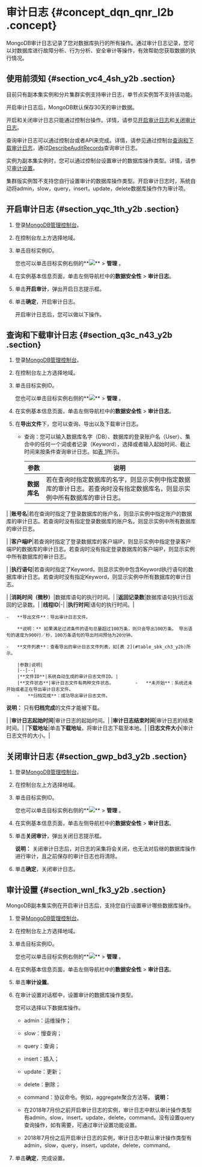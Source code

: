 # 审计日志 {#concept_dqn_qnr_l2b .concept}

MongoDB审计日志记录了您对数据库执行的所有操作。通过审计日志记录，您可以对数据库进行故障分析、行为分析、安全审计等操作，有效帮助您获取数据的执行情况。

## 使用前须知 {#section_vc4_4sh_y2b .section}

目前只有副本集实例和分片集群实例支持审计日志，单节点实例暂不支持该功能。

开启审计日志后，MongoDB默认保存30天的审计数据。

开启和关闭审计日志只能通过控制台操作。详情，请参见[开启审计日志](#section_yqc_1th_y2b)和[关闭审计日志](#section_gwp_bd3_y2b)。

查询审计日志可以通过控制台或者API来完成。详情，请参见通过控制台[查询和下载审计日志](#section_q3c_n43_y2b)，通过[DescribeAuditRecords](../../../../intl.zh-CN/API参考/安全管理/DescribeAuditRecords.md#)查询审计日志。

实例为副本集实例时，您可以通过控制台设置审计的数据库操作类型。详情，请参见[审计设置](#section_wnl_fk3_y2b)。

集群版实例暂不支持您自行设置审计的数据库操作类型。开启审计日志时，系统自动将admin，slow，query，insert，update，delete数据库操作作为审计项。

## 开启审计日志 {#section_yqc_1th_y2b .section}

1.  登录[MongoDB管理控制台](https://mongodb.console.aliyun.com/#/mongodb/list)。
2.  在控制台左上方选择地域。
3.  单击目标实例ID。

    您也可以单击目标实例右侧的**![](http://static-aliyun-doc.oss-cn-hangzhou.aliyuncs.com/assets/img/6736/154295442710389_zh-CN.png)** \> **管理** 。

4.  在实例基本信息页面，单击左侧导航栏中的**数据安全性** \> **审计日志**。
5.  单击**开启审计**，弹出开启日志提示框。
6.  单击**确定**，开启审计日志。

    开启审计日志后，您可以做以下操作。


## 查询和下载审计日志 {#section_q3c_n43_y2b .section}

1.  登录[MongoDB管理控制台](https://mongodb.console.aliyun.com/#/mongodb/list)。
2.  在控制台左上方选择地域。
3.  单击目标实例ID。

    您也可以单击目标实例右侧的**![](http://static-aliyun-doc.oss-cn-hangzhou.aliyuncs.com/assets/img/6736/154295442710389_zh-CN.png)** \> **管理** 。

4.  在实例基本信息页面，单击左侧导航栏中的**数据安全性** \> **审计日志**。
5.  在**导出文件**下，您可以查询、导出以及下载审计日志。
    -   查询：您可以输入数据库名字（DB）、数据库的登录账户名（User）、集合中的任何一个词或者记录（Keyword），选择或者输入起始时间、截止时间来按条件查询审计日志。如[表 1](#table_blc_133_y2b)所示。

        |参数|说明|
        |--|--|
        |**数据库名**|若在查询时指定数据库的名字，则显示实例中指定数据库的审计日志。若查询时没有指定数据库名，则显示实例中所有数据库的审计日志。

|
        |**账号名**|若在查询时指定了登录数据库的账户名，则显示实例中指定账户的数据库的审计日志。若查询时没有指定登录数据库的账户名，则显示实例中所有数据库的审计日志。

|
        |**客户端IP**|若查询时指定了登录数据库的客户端IP，则显示实例中指定登录客户端IP的数据库的审计日志。若查询时没有指定登录数据库的客户端IP，则显示实例中所有数据库的审计日志。

|
        |**执行语句**|若查询时指定了Keyword，则显示实例中包含Keyword执行语句的数据库审计日志。若查询时没有指定Keyword，则显示实例中所有数据库的审计日志。

|
        |**消耗时间（微秒）**|数据库语句的执行时间。|
        |**返回记录数**|数据库语句执行后返回的记录数。|
        |**线程ID**|-|
        |**执行时间**|语句的执行时间。|

    -   **导出文件**：导出审计日志文件。

        **说明：** 如果满足过滤条件的语句总量超过100万条，则只会导出100万条。 导出语句的速度为900行／秒，100万条语句的导出时间预估为20分钟。

    -   **文件列表**：查看导出的审计日志文件列表，如[表 2](#table_sbk_ch3_y2b)所示。

        |参数|说明|
        |--|--|
        |**文件ID**|系统自动生成的审计日志文件ID。|
        |**文件状态**|审计日志文件有两种文件状态。        -   **未开始**：系统还未开始或者正在导出审计日志文件。
        -   **归档完成**：成功导出审计日志文件。

**说明：** 只有**归档完成**的文件才能被下载。

|
        |**审计日志起始时间**|审计日志的起始时间。|
        |**审计日志结束时间**|审计日志的结束时间。|
        |**下载地址**|单击**下载地址**，将审计日志下载至本地。|
        |**日志文件大小**|审计日志文件的大小。|


## 关闭审计日志 {#section_gwp_bd3_y2b .section}

1.  登录[MongoDB管理控制台](https://mongodb.console.aliyun.com/#/mongodb/list)。
2.  在控制台左上方选择地域。
3.  单击目标实例ID。

    您也可以单击目标实例右侧的**![](http://static-aliyun-doc.oss-cn-hangzhou.aliyuncs.com/assets/img/6736/154295442710389_zh-CN.png)** \> **管理** 。

4.  在实例基本信息页面，单击左侧导航栏中的**数据安全性** \> **审计日志**。
5.  单击**关闭审计**，弹出关闭日志提示框。

    **说明：** 关闭审计日志后，对日志的采集将会关闭，也无法对后继的数据库操作进行审计，且之前保存的审计日志也将清除。

6.  单击**确定**，关闭审计日志。

## 审计设置 {#section_wnl_fk3_y2b .section}

MongoDB副本集实例在开启审计日志后，支持您自行设置审计哪些数据库操作。

1.  登录[MongoDB管理控制台](https://mongodb.console.aliyun.com/#/mongodb/list)。
2.  在控制台左上方选择地域。
3.  单击目标实例ID。

    您也可以单击目标实例右侧的**![](http://static-aliyun-doc.oss-cn-hangzhou.aliyuncs.com/assets/img/6736/154295442710389_zh-CN.png)** \> **管理** 。

4.  在实例基本信息页面，单击左侧导航栏中的**数据安全性** \> **审计日志**。
5.  单击**审计设置**。
6.  在审计设置对话框中，设置审计的数据库操作类型。

    您可以选择以下数据库操作。

    -   admin：运维操作；
    -   slow：慢查询；
    -   query：查询；
    -   insert：插入；
    -   update：更新；
    -   delete：删除；
    -   command：协议命令。例如，aggregate聚合方法等。
    **说明：** 

    -   在2018年7月份之前开启审计日志的实例，审计日志中默认审计操作类型有admin，slow，insert，update，delete，command。没有设置query查询操作，如有需要，可通过审计设置功能设置。
    -   2018年7月份之后开启审计日志的实例，审计日志中默认审计操作类型有admin，slow，query，insert，update，delete，command。
7.  单击**确定**，完成设置。

